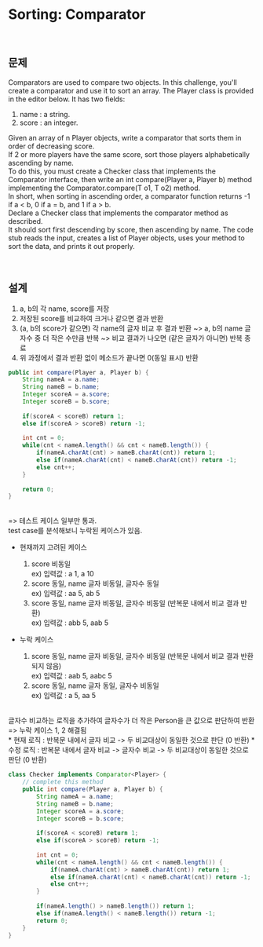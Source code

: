 Sorting: Comparator
=====================

<br/>

## 문제
Comparators are used to compare two objects. In this challenge, you'll create a comparator and use it to sort an array. The Player class is provided in the editor below. It has two fields: <br/>
1. name : a string. <br/>
2. score : an integer. <br/>

Given an array of n Player objects, write a comparator that sorts them in order of decreasing score. <br/>
If 2 or more players have the same score, sort those players alphabetically ascending by name. <br/>
To do this, you must create a Checker class that implements the Comparator interface, then write an int compare(Player a, Player b) method implementing the Comparator.compare(T o1, T o2) method. <br/>
In short, when sorting in ascending order, a comparator function returns -1 if a < b, 0 if a = b, and 1 if a > b. <br/>
Declare a Checker class that implements the comparator method as described. <br/>
It should sort first descending by score, then ascending by name. The code stub reads the input, creates a list of Player objects, uses your method to sort the data, and prints it out properly. <br/>

<br/>

## 설계
1. a, b의 각 name, score를 저장
2. 저장된 score를 비교하여 크거나 같으면 결과 반환
3. (a, b의 score가 같으면) 각 name의 글자 비교 후 결과 반환
  ~> a, b의 name 글자수 중 더 작은 수만큼 반복
  ~> 비교 결과가 나오면 (같은 글자가 아니면) 반복 종료
4. 위 과정에서 결과 반환 없이 메소드가 끝나면 0(동일 표시) 반환

```java
public int compare(Player a, Player b) {
    String nameA = a.name;
    String nameB = b.name;
    Integer scoreA = a.score;
    Integer scoreB = b.score;
    
    if(scoreA < scoreB) return 1;
    else if(scoreA > scoreB) return -1;
    
    int cnt = 0;
    while(cnt < nameA.length() && cnt < nameB.length()) {
        if(nameA.charAt(cnt) > nameB.charAt(cnt)) return 1;
        else if(nameA.charAt(cnt) < nameB.charAt(cnt)) return -1;
        else cnt++;
    }
    
    return 0;
}
```

<br/>
=> 테스트 케이스 일부만 통과. <br/>
test case를 분석해보니 누락된 케이스가 있음. <br/>

* 현재까지 고려된 케이스
  1. score 비동일 <br/>
    ex) 입력값 : a 1, a 10
  2. score 동일, name 글자 비동일, 글자수 동일 <br/>
    ex) 입력값 : aa 5, ab 5
  3. score 동일, name 글자 비동일, 글자수 비동일 (반복문 내에서 비교 결과 반환) <br/>
    ex) 입력값 : abb 5, aab 5

* 누락 케이스
  1. score 동일, name 글자 비동일, 글자수 비동일 (반복문 내에서 비교 결과 반환되지 않음) <br/>
    ex) 입력값 : aab 5, aabc 5
  2. score 동일, name 글자 동일, 글자수 비동일 <br/>
    ex) 입력값 : a 5, aa 5

<br/>
글자수 비교하는 로직을 추가하여 글자수가 더 작은 Person을 큰 값으로 판단하여 반환 => 누락 케이스 1, 2 해결됨

<br/>
* 현재 로직 : 반복문 내에서 글자 비교 -> 두 비교대상이 동일한 것으로 판단 (0 반환) 
* 수정 로직 : 반복문 내에서 글자 비교 -> 글자수 비교 -> 두 비교대상이 동일한 것으로 판단 (0 반환) 

<br/>

```java
class Checker implements Comparator<Player> {
  	// complete this method
	public int compare(Player a, Player b) {
        String nameA = a.name;
        String nameB = b.name;
        Integer scoreA = a.score;
        Integer scoreB = b.score;
        
        if(scoreA < scoreB) return 1;
        else if(scoreA > scoreB) return -1;
        
        int cnt = 0;
        while(cnt < nameA.length() && cnt < nameB.length()) {
            if(nameA.charAt(cnt) > nameB.charAt(cnt)) return 1;
            else if(nameA.charAt(cnt) < nameB.charAt(cnt)) return -1;
            else cnt++;
        }
        
        if(nameA.length() > nameB.length()) return 1;
        else if(nameA.length() < nameB.length()) return -1;
        return 0;
    }
}
```
